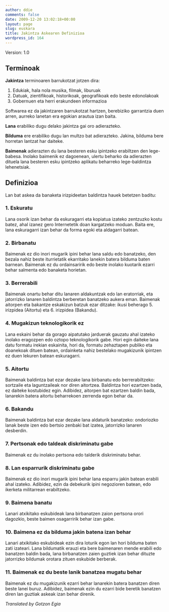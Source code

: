```yaml
---
author: ddie
comments: false
date: 2009-12-20 13:02:18+00:00
layout: page
slug: euskara
title: Jakintza Askearen Definizioa
wordpress_id: 164
---
```


Version: 1.0

## Terminoak 

**Jakintza** terminoaren barrukotzat jotzen dira: 

  1. Edukiak, hala nola musika, filmak, liburuak 
  2. Datuak, zientifikoak, historikoak, geografikoak edo beste edonolakoak 
  3. Gobernuen eta herri erakundeen informazioa 

Softwarea ez da jakintzaren barrukotzat hartzen, berebiziko garrantzia duen arren, aurreko lanetan era egokian arautua izan baita. 

**Lana** erabiliko dugu delako jakintza gai oro adierazteko. 

**Bilduma** ere erabiliko dugu lan multzo bat adierazteko. Jakina, bilduma bere horretan lantzat har daiteke. 

**Baimenak** adierazten du lana besteren esku ipintzeko erabiltzen den lege-babesa. Inolako baimenik ez dagoenean, ulertu beharko da adierazten dituela lana besteren esku ipintzeko aplikatu beharreko lege-baldintza lehenetsiak. 

## Definizioa 

Lan bat askea da banaketa irizpideetan baldintza hauek betetzen baditu: 

### 1. Eskuratu 

Lana osorik izan behar da eskuragarri eta kopiatua izateko zentzuzko kostu batez, ahal izanez gero Internetetik doan kargatzeko moduan. Baita ere, lana eskuragarri izan behar da forma egoki eta aldagarri batean. 

### 2. Birbanatu 

Baimenak ez dio inori mugarik ipini behar lana saldu edo banatzeko, den bezala nahiz beste iturrietatik ekarritako lanekin batera bilduma baten barnean. Baimenak ez du ordainsaririk edo beste inolako kuotarik ezarri behar salmenta edo banaketa horietan. 

### 3. Berrerabili 

Baimenak onartu behar ditu lanaren aldakuntzak edo lan eratorriak, eta jatorrizko lanaren baldintza berberetan banatzeko aukera eman. Baimenak aitorpen eta bakantze eskakizun batzuk ezar ditzake: ikusi beherago 5. irizpidea (Aitortu) eta 6. irizpidea (Bakandu). 

### 4. Mugakizun teknologikorik ez 

Lana eskaini behar da gorago aipatutako jarduerak gauzatu ahal izateko inolako eragozpen edo oztopo teknologikorik gabe. Hori egin daiteke lana datu formatu irekian eskainita, hori da, formatu zehaztapen publiko eta doanekoak dituen batean, ordainketa nahiz bestelako mugakizunik ipintzen ez duen lekuren batean eskuragarri. 

### 5. Aitortu 

Baimenak baldintza bat ezar dezake lana birbanatu edo berrerabiltzeko: sortzaile eta laguntzaileak nor diren aitortzea. Baldintza hori ezartzen bada, ez daiteke kostubidez egin. Adibidez, aitorpen bat ezartzen baldin bada, lanarekin batera aitortu beharrekoen zerrenda egon behar da. 

### 6. Bakandu 

Baimenak baldintza bat ezar dezake lana aldaturik banatzeko: ondoriozko lanak beste izen edo bertsio zenbaki bat izatea, jatorrizko lanaren desberdin. 

### 7. Pertsonak edo taldeak diskriminatu gabe 

Baimenak ez du inolako pertsona edo talderik diskriminatu behar. 

### 8. Lan esparrurik diskriminatu gabe 

Baimenak ez dio inori mugarik ipini behar lana esparru jakin batean erabili ahal izateko. Adibidez, ezin da debekurik ipini negozioren batean, edo ikerketa militarrean erabiltzeko. 

### 9. Baimena banatu 

Lanari atxikitako eskubideak lana birbanatzen zaion pertsona orori dagozkio, beste baimen osagarririk behar izan gabe. 

### 10. Baimena ez da bilduma jakin batena izan behar 

Lanari atxikitako eskubideak ezin dira loturik egon lan hori bilduma baten zati izateari. Lana bildumatik erauzi eta bere baimenaren mende erabili edo banatzen baldin bada, lana birbanatzen zaien guztiek izan behar dituzte jatorrizko bildumak orotara zituen eskubide berberak. 

### 11. Baimenak ez du beste lanik banatzea mugatu behar 

Baimenak ez du mugakizunik ezarri behar lanarekin batera banatzen diren beste lanei buruz. Adibidez, baimenak ezin du ezarri bide beretik banatzen diren lan guztiak askeak izan behar direnik.

*Translated by Gotzon Egia*


